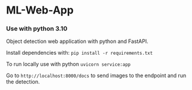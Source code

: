 # ML-Web-App
### Use with python 3.10

Object detection web application with python and FastAPI.

Install dependencies with: `pip install -r requirements.txt`

To run locally use with python `uvicorn service:app`

Go to `http://localhost:8000/docs` to send images to the endpoint and run the detection.



